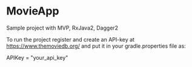 # MovieApp
Sample project with MVP, RxJava2, Dagger2

To run the project register and create an API-key at https://www.themoviedb.org/ and put it in your gradle.properties file as:

APIKey = "your_api_key"

